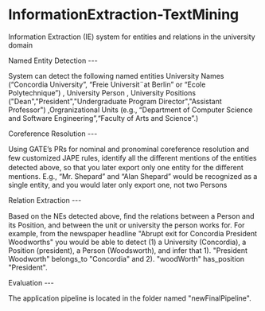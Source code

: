 InformationExtraction-TextMining
================================

 Information Extraction (IE) system for entities and relations in the university domain

Named Entity Detection ---

System can detect the following named entities
University Names (“Concordia University”, “Freie Universit¨at Berlin” or “Ecole Polytechnique”)
, University Person
, University Positions ("Dean","President","Undergraduate Program Director","Assistant Professor")
,Orgranizational Units (e.g., “Department of Computer Science and Software Engineering”,“Faculty of Arts and Science”.)


Coreference Resolution ---

Using GATE’s PRs for nominal and pronominal
coreference resolution and few customized JAPE rules, identify all the diﬀerent mentions of the entities detected above, so that you later
export only one entity for the diﬀerent mentions. E.g., “Mr. Shepard” and “Alan Shepard” would be
recognized as a single entity, and you would later only export one, not two Persons


Relation Extraction ---

Based on the NEs detected above, ﬁnd the relations between a Person and its
Position, and between the unit or university the person works for. For example, from the newspaper
headline "Abrupt exit for Concordia President Woodworths" you would be able to detect (1) a University
(Concordia), a Position (president), a Person (Woodsworth), and infer that  1). "President Woodworth" belongs_to "Concordia" and 2). "woodWorth" has_position "President".


Evaluation ---

The application pipeline is located in the folder named "newFinalPipeline". 


